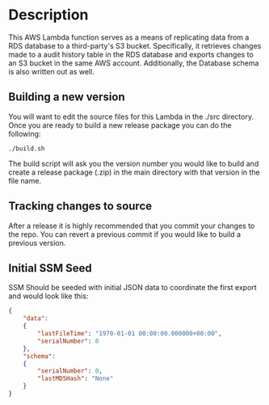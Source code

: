 # Description

This AWS Lambda function serves as a means of replicating data from a RDS
database to a third-party's S3 bucket. Specifically, it retrieves changes
made to a audit history table in the RDS database and exports changes to an
S3 bucket in the same AWS account. Additionally, the Database schema is also
written out as well.

## Building a new version

You will want to edit the source files for this Lambda in the ./src
directory. Once you are ready to build a new release package you can do
the following:

`./build.sh`

The build script will ask you the version number you would like to build
and create a release package (.zip) in the main directory with that version
in the file name.

## Tracking changes to source

After a release it is highly recommended that you commit your changes to
the repo. You can revert a previous commit if you would like to build a
previous version.

## Initial SSM Seed

SSM Should be seeded with initial JSON data to coordinate the first export
and would look like this:

```json
{
    "data":
    {
        "lastFileTime": "1970-01-01 00:00:00.000000+00:00",
        "serialNumber": 0
    },
    "schema":
    {
        "serialNumber": 0,
        "lastMD5Hash": "None"
    }
}
```
